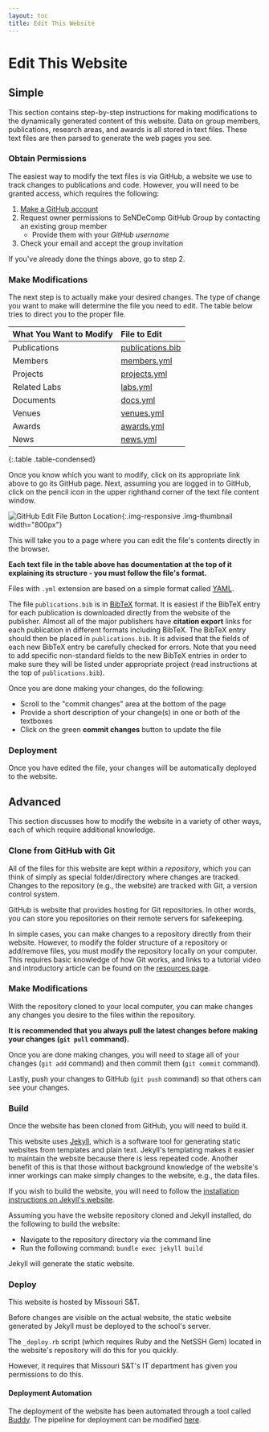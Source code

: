 ```yaml
---
layout: toc
title: Edit This Website
---
```


# Edit This Website

## Simple

This section contains step-by-step instructions for making modifications to the dynamically generated content of this website.
Data on group members, publications, research areas, and awards is all stored in text files.
These text files are then parsed to generate the web pages you see.

### Obtain Permissions

The easiest way to modify the text files is via GitHub, a website we use to track changes to publications and code.
However, you will need to be granted access, which requires the following:

1. [Make a GitHub account](https://www.github.com/join)
2. Request owner permissions to SeNDeComp GitHub Group by contacting an existing group member
    - Provide them with your *GitHub username*
3. Check your email and accept the group invitation

If you've already done the things above, go to step 2.

### Make Modifications

The next step is to actually make your desired changes.
The type of change you want to make will determine the file you need to edit.
The table below tries to direct you to the proper file.

| What You Want to Modify | File to Edit          |
| :---------------------- | :-------------------- |
| Publications            | [publications.bib][1] |
| Members                 | [members.yml][2]      |
| Projects                | [projects.yml][3]     |
| Related Labs            | [labs.yml][4]         |
| Documents               | [docs.yml][5]         |
| Venues                  | [venues.yml][6]       |
| Awards                  | [awards.yml][7]       |
| News                    | [news.yml][8]         |
{:.table .table-condensed}

Once you know which you want to modify, click on its appropriate link above to go its GitHub page.
Next, assuming you are logged in to GitHub, click on the pencil icon in the upper righthand corner of the text file content window.

![GitHub Edit File Button Location](edit-yml-figure-1.png){:.img-responsive .img-thumbnail width="800px"}

This will take you to a page where you can edit the file's contents directly in the browser.

**<i class="fa fa-exclamation-triangle"></i>
Each text file in the table above has documentation at the top of it explaining its structure - you must follow the file's format.**

Files with `.yml` extension are based on a simple format called [YAML](https://en.wikipedia.org/wiki/YAML).

The file `publications.bib` is in [BibTeX](https://en.wikipedia.org/wiki/BibTeX) format. It is easiest if the BibTeX entry for each publication is downloaded directly from the website of the publisher. Almost all of the major publishers have **citation export** links for each publication in different formats including BibTeX. The BibTeX entry should then be placed in `publications.bib`. It is advised that the fields of each new BibTeX entry be carefully checked for errors. Note that you need to add specific non-standard fields to the new BibTeX entries in order to make sure they will be listed under appropriate project (read instructions at the top of `publications.bib`).

Once you are done making your changes, do the following:

- Scroll to the "commit changes" area at the bottom of the page
- Provide a short description of your change(s) in one or both of the textboxes
- Click on the green **commit changes** button to update the file

### Deployment

Once you have edited the file, your changes will be automatically deployed to the website.

## Advanced

This section discusses how to modify the website in a variety of other ways, each of which require additional knowledge.

### Clone from GitHub with Git

All of the files for this website are kept within a *repository*, which you can think of simply as special folder/directory where changes are tracked.
Changes to the repository (e.g., the website) are tracked with Git, a version control system.

GitHub is website that provides hosting for Git repositories.
In other words, you can store you repositories on their remote servers for safekeeping.

In simple cases, you can make changes to a repository directly from their website.
However, to modify the folder structure of a repository or add/remove files, you must modify the repository locally on your computer.
This requires basic knowledge of how Git works, and links to a tutorial video and introductory article can be found on the [resources page]({{site.baseurl}}/resources).

### Make Modifications

With the repository cloned to your local computer, you can make changes any changes you desire to the files within the repository.

**It is recommended that you always pull the latest changes before making your changes (`git pull` command).**

Once you are done making changes, you will need to stage all of your changes (`git add` command) and then commit them (`git commit` command).

Lastly, push your changes to GitHub (`git push` command) so that others can see your changes.

### Build

Once the website has been cloned from GitHub, you will need to build it.

This website uses [Jekyll](http://jekyllrb.com/), which is a software tool for generating static websites from templates and plain text.
Jekyll's templating makes it easier to maintain the website because there is less repeated code.
Another benefit of this is that those without background knowledge of the website's inner workings can make simply changes to the website, e.g., the data files.

If you wish to build the website, you will need to follow the [installation instructions on Jekyll's website](http://jekyllrb.com/docs/installation/).

Assuming you have the website repository cloned and Jekyll installed, do the following to build the website:

- Navigate to the repository directory via the command line
- Run the following command: `bundle exec jekyll build`

Jekyll will generate the static website.

### Deploy

This website is hosted by Missouri S&amp;T.

Before changes are visible on the actual website, the static website generated by Jekyll must be deployed to the school's server.

The `_deploy.rb` script (which requires Ruby and the NetSSH Gem) located in the website's repository will do this for you quickly.

However, it requires that Missouri S&amp;T's IT department has given you permissions to do this.

#### Deployment Automation

The deployment of the website has been automated through a tool called [Buddy](https://buddy.works).
The pipeline for deployment can be modified [here](https://app.buddy.works/sendecomp/sendecomp-website/pipelines).

[1]: https://github.com/sendecomp/sendecomp-website/blob/master/_data/publications.bib
[2]: https://github.com/sendecomp/sendecomp-website/blob/master/_data/members.yml
[3]: https://github.com/sendecomp/sendecomp-website/blob/master/_data/projects.yml
[4]: https://github.com/sendecomp/sendecomp-website/blob/master/_data/labs.yml
[5]: https://github.com/sendecomp/sendecomp-website/blob/master/_data/docs.yml
[6]: https://github.com/sendecomp/sendecomp-website/blob/master/_data/venues.yml
[7]: https://github.com/sendecomp/sendecomp-website/blob/master/_data/awards.yml
[8]: https://github.com/sendecomp/sendecomp-website/blob/master/_data/news.yml
